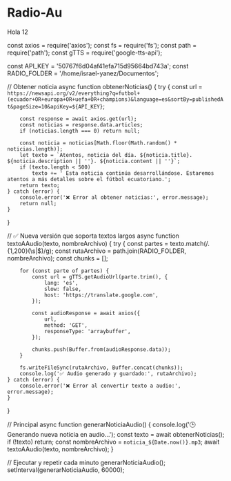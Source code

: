 # Radio-Au

Hola 12


const axios = require('axios');
const fs = require('fs');
const path = require('path');
const gTTS = require('google-tts-api');

const API_KEY = '50767f6d04af41efa715d95664bd743a';
const RADIO_FOLDER = '/home/israel-yanez/Documentos';

// Obtener noticia
async function obtenerNoticias() {
    try {
       const url = `https://newsapi.org/v2/everything?q=futbol+(ecuador+OR+europa+OR+uefa+OR+champions)&language=es&sortBy=publishedAt&pageSize=10&apiKey=${API_KEY}`;

        const response = await axios.get(url);
        const noticias = response.data.articles;
        if (noticias.length === 0) return null;

        const noticia = noticias[Math.floor(Math.random() * noticias.length)];
        let texto = `Atentos, noticia del día. ${noticia.title}. ${noticia.description || ''}. ${noticia.content || ''}`;
        if (texto.length < 500)
            texto += ' Esta noticia continúa desarrollándose. Estaremos atentos a más detalles sobre el fútbol ecuatoriano.';
        return texto;
    } catch (error) {
        console.error('❌ Error al obtener noticias:', error.message);
        return null;
    }
}

// ✅ Nueva versión que soporta textos largos
async function textoAAudio(texto, nombreArchivo) {
    try {
        const partes = texto.match(/.{1,200}(\s|$)/g);
        const rutaArchivo = path.join(RADIO_FOLDER, nombreArchivo);
        const chunks = [];

        for (const parte of partes) {
            const url = gTTS.getAudioUrl(parte.trim(), {
                lang: 'es',
                slow: false,
                host: 'https://translate.google.com',
            });

            const audioResponse = await axios({
                url,
                method: 'GET',
                responseType: 'arraybuffer',
            });

            chunks.push(Buffer.from(audioResponse.data));
        }

        fs.writeFileSync(rutaArchivo, Buffer.concat(chunks));
        console.log('✅ Audio generado y guardado:', rutaArchivo);
    } catch (error) {
        console.error('❌ Error al convertir texto a audio:', error.message);
    }
}

// Principal
async function generarNoticiaAudio() {
    console.log('🕒 Generando nueva noticia en audio...');
    const texto = await obtenerNoticias();
    if (!texto) return;
    const nombreArchivo = `noticia_${Date.now()}.mp3`;
    await textoAAudio(texto, nombreArchivo);
}

// Ejecutar y repetir cada minuto
generarNoticiaAudio();
setInterval(generarNoticiaAudio, 60000);
